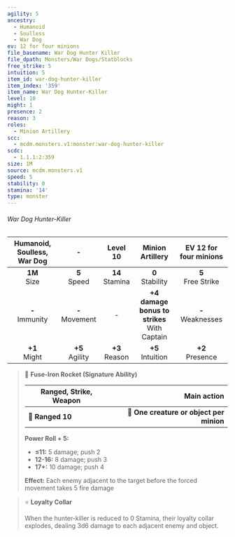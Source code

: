 ```yaml
---
agility: 5
ancestry:
  - Humanoid
  - Soulless
  - War Dog
ev: 12 for four minions
file_basename: War Dog Hunter Killer
file_dpath: Monsters/War Dogs/Statblocks
free_strike: 5
intuition: 5
item_id: war-dog-hunter-killer
item_index: '359'
item_name: War Dog Hunter-Killer
level: 10
might: 1
presence: 2
reason: 3
roles:
  - Minion Artillery
scc:
  - mcdm.monsters.v1:monster:war-dog-hunter-killer
scdc:
  - 1.1.1:2:359
size: 1M
source: mcdm.monsters.v1
speed: 5
stability: 0
stamina: '14'
type: monster
---
```


###### War Dog Hunter-Killer

| Humanoid, Soulless, War Dog |          -          |      Level 10       |                 Minion Artillery                 | EV 12 for four minions |
| :-------------------------: | :-----------------: | :-----------------: | :----------------------------------------------: | :--------------------: |
|      **1M**<br/> Size       |  **5**<br/> Speed   | **14**<br/> Stamina |               **0**<br/> Stability               | **5**<br/> Free Strike |
|     **-**<br/> Immunity     | **-**<br/> Movement |          -          | **+4 damage bonus to strikes**<br/> With Captain | **-**<br/> Weaknesses  |
|      **+1**<br/> Might      | **+5**<br/> Agility | **+3**<br/> Reason  |              **+5**<br/> Intuition               |  **+2**<br/> Presence  |

> 🏹 **Fuse-Iron Rocket (Signature Ability)**
>
> | **Ranged, Strike, Weapon** |                          **Main action** |
> | -------------------------- | ---------------------------------------: |
> | **📏 Ranged 10**           | **🎯 One creature or object per minion** |
>
> **Power Roll + 5:**
>
> - **≤11:** 5 damage; push 2
> - **12-16:** 8 damage; push 3
> - **17+:** 10 damage; push 4
>
> **Effect:** Each enemy adjacent to the target before the forced movement takes 5 fire damage

> ⭐️ **Loyalty Collar**
>
> When the hunter-killer is reduced to 0 Stamina, their loyalty collar explodes, dealing 3d6 damage to each adjacent enemy and object.

